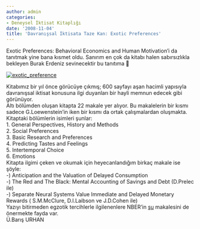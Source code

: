 ```yaml
---
author: admin
categories:
- Deneysel İktisat Kitaplığı
date: '2008-11-04'
title: 'Davranışsal İktisata Taze Kan: Exotic Preferences'
---
```


Exotic Preferences: Behavioral Economics and Human Motivation’i da tanıtmak yine bana kısmet oldu. Sanırım en çok da kitabı halen sabırsızlıkla bekleyen Burak Erdeniz sevinecektir bu tanıtıma 🙂

[![](http://46.137.161.244/wp-content/uploads/2008/11/exotic_preference.jpg "exotic_preference")](http://46.137.161.244/wp-content/uploads/2008/11/exotic_preference.jpg)

Kitabımız bir yıl önce görücüye çıkmış; 600 sayfayı aşan hacimli yapısıyla davranışsal iktisat konusuna ilgi duyanları bir hayli memnun edecek gibi görünüyor.  
Altı bölümden oluşan kitapta 22 makale yer alıyor. Bu makalelerin bir kısmı sadece G.Loewenstein’in iken bir kısmı da ortak çalışmalardan oluşmakta.  
Kitaptaki bölümlerin isimleri şunlar:  
1\. General Perspectives, History and Methods  
2\. Social Preferences  
3\. Basic Research and Preferences  
4\. Predicting Tastes and Feelings  
5\. Intertemporal Choice  
6\. Emotions  
Kitapta ilgimi çeken ve okumak için heyecanlandığım birkaç makale ise şöyle:  
-) Anticipation and the Valuation of Delayed Consumption  
-) The Red and The Black: Mental Accounting of Savings and Debt (D.Prelec ile)  
-) Separate Neural Systems Value Immediate and Delayed Monetary Rewards ( S.M.McClure, D.I.Laibson ve J.D.Cohen ile)  
Yazıyı bitirmeden egzotik tercihlerle ilgilenenlere NBER’in [şu](http://www.nber.org/papers/w10597) makalesini de önermekte fayda var.  
Ü.Barış URHAN